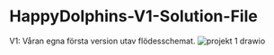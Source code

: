 # HappyDolphins-V1-Solution-File

V1: Våran egna första version utav flödesschemat.
![projekt 1 drawio](https://github.com/user-attachments/assets/767fa80d-5902-4ed7-8952-98a241646177)
